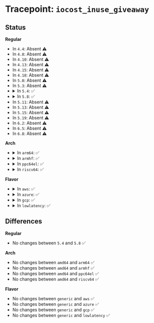 # Tracepoint: <code>iocost_inuse_giveaway</code>

## Status
<b>Regular</b>
<ul>
<li>
In <code>4.4</code>: Absent ⚠️
</li>
<li>
In <code>4.8</code>: Absent ⚠️
</li>
<li>
In <code>4.10</code>: Absent ⚠️
</li>
<li>
In <code>4.13</code>: Absent ⚠️
</li>
<li>
In <code>4.15</code>: Absent ⚠️
</li>
<li>
In <code>4.18</code>: Absent ⚠️
</li>
<li>
In <code>5.0</code>: Absent ⚠️
</li>
<li>
In <code>5.3</code>: Absent ⚠️
</li>
<li>
<details>
<summary>In <code>5.4</code>: ✅</summary>

Event:

```c
struct trace_event_raw_iocg_inuse_update {
    struct trace_entry ent;
    u32 __data_loc_devname;
    u32 __data_loc_cgroup;
    u64 now;
    u32 old_inuse;
    u32 new_inuse;
    u64 old_hweight_inuse;
    u64 new_hweight_inuse;
    char __data[0];
};
```
Function:

```c
void trace_event_raw_event_iocg_inuse_update(void *__data, struct ioc_gq *iocg, const char *path, struct ioc_now *now, u32 old_inuse, u32 new_inuse, u64 old_hw_inuse, u64 new_hw_inuse);
```
</details>
</li>
<li>
<details>
<summary>In <code>5.8</code>: ✅</summary>

Event:

```c
struct trace_event_raw_iocg_inuse_update {
    struct trace_entry ent;
    u32 __data_loc_devname;
    u32 __data_loc_cgroup;
    u64 now;
    u32 old_inuse;
    u32 new_inuse;
    u64 old_hweight_inuse;
    u64 new_hweight_inuse;
    char __data[0];
};
```
Function:

```c
void trace_event_raw_event_iocg_inuse_update(void *__data, struct ioc_gq *iocg, const char *path, struct ioc_now *now, u32 old_inuse, u32 new_inuse, u64 old_hw_inuse, u64 new_hw_inuse);
```
</details>
</li>
<li>
In <code>5.11</code>: Absent ⚠️
</li>
<li>
In <code>5.13</code>: Absent ⚠️
</li>
<li>
In <code>5.15</code>: Absent ⚠️
</li>
<li>
In <code>5.19</code>: Absent ⚠️
</li>
<li>
In <code>6.2</code>: Absent ⚠️
</li>
<li>
In <code>6.5</code>: Absent ⚠️
</li>
<li>
In <code>6.8</code>: Absent ⚠️
</li>
</ul>
<b>Arch</b>
<ul>
<li>
<details>
<summary>In <code>arm64</code>: ✅</summary>

Event:

```c
struct trace_event_raw_iocg_inuse_update {
    struct trace_entry ent;
    u32 __data_loc_devname;
    u32 __data_loc_cgroup;
    u64 now;
    u32 old_inuse;
    u32 new_inuse;
    u64 old_hweight_inuse;
    u64 new_hweight_inuse;
    char __data[0];
};
```
Function:

```c
void trace_event_raw_event_iocg_inuse_update(void *__data, struct ioc_gq *iocg, const char *path, struct ioc_now *now, u32 old_inuse, u32 new_inuse, u64 old_hw_inuse, u64 new_hw_inuse);
```
</details>
</li>
<li>
<details>
<summary>In <code>armhf</code>: ✅</summary>

Event:

```c
struct trace_event_raw_iocg_inuse_update {
    struct trace_entry ent;
    u32 __data_loc_devname;
    u32 __data_loc_cgroup;
    u64 now;
    u32 old_inuse;
    u32 new_inuse;
    u64 old_hweight_inuse;
    u64 new_hweight_inuse;
    char __data[0];
};
```
Function:

```c
void trace_event_raw_event_iocg_inuse_update(void *__data, struct ioc_gq *iocg, const char *path, struct ioc_now *now, u32 old_inuse, u32 new_inuse, u64 old_hw_inuse, u64 new_hw_inuse);
```
</details>
</li>
<li>
<details>
<summary>In <code>ppc64el</code>: ✅</summary>

Event:

```c
struct trace_event_raw_iocg_inuse_update {
    struct trace_entry ent;
    u32 __data_loc_devname;
    u32 __data_loc_cgroup;
    u64 now;
    u32 old_inuse;
    u32 new_inuse;
    u64 old_hweight_inuse;
    u64 new_hweight_inuse;
    char __data[0];
};
```
Function:

```c
void trace_event_raw_event_iocg_inuse_update(void *__data, struct ioc_gq *iocg, const char *path, struct ioc_now *now, u32 old_inuse, u32 new_inuse, u64 old_hw_inuse, u64 new_hw_inuse);
```
</details>
</li>
<li>
<details>
<summary>In <code>riscv64</code>: ✅</summary>

Event:

```c
struct trace_event_raw_iocg_inuse_update {
    struct trace_entry ent;
    u32 __data_loc_devname;
    u32 __data_loc_cgroup;
    u64 now;
    u32 old_inuse;
    u32 new_inuse;
    u64 old_hweight_inuse;
    u64 new_hweight_inuse;
    char __data[0];
};
```
Function:

```c
void trace_event_raw_event_iocg_inuse_update(void *__data, struct ioc_gq *iocg, const char *path, struct ioc_now *now, u32 old_inuse, u32 new_inuse, u64 old_hw_inuse, u64 new_hw_inuse);
```
</details>
</li>
</ul>
<b>Flavor</b>
<ul>
<li>
<details>
<summary>In <code>aws</code>: ✅</summary>

Event:

```c
struct trace_event_raw_iocg_inuse_update {
    struct trace_entry ent;
    u32 __data_loc_devname;
    u32 __data_loc_cgroup;
    u64 now;
    u32 old_inuse;
    u32 new_inuse;
    u64 old_hweight_inuse;
    u64 new_hweight_inuse;
    char __data[0];
};
```
Function:

```c
void trace_event_raw_event_iocg_inuse_update(void *__data, struct ioc_gq *iocg, const char *path, struct ioc_now *now, u32 old_inuse, u32 new_inuse, u64 old_hw_inuse, u64 new_hw_inuse);
```
</details>
</li>
<li>
<details>
<summary>In <code>azure</code>: ✅</summary>

Event:

```c
struct trace_event_raw_iocg_inuse_update {
    struct trace_entry ent;
    u32 __data_loc_devname;
    u32 __data_loc_cgroup;
    u64 now;
    u32 old_inuse;
    u32 new_inuse;
    u64 old_hweight_inuse;
    u64 new_hweight_inuse;
    char __data[0];
};
```
Function:

```c
void trace_event_raw_event_iocg_inuse_update(void *__data, struct ioc_gq *iocg, const char *path, struct ioc_now *now, u32 old_inuse, u32 new_inuse, u64 old_hw_inuse, u64 new_hw_inuse);
```
</details>
</li>
<li>
<details>
<summary>In <code>gcp</code>: ✅</summary>

Event:

```c
struct trace_event_raw_iocg_inuse_update {
    struct trace_entry ent;
    u32 __data_loc_devname;
    u32 __data_loc_cgroup;
    u64 now;
    u32 old_inuse;
    u32 new_inuse;
    u64 old_hweight_inuse;
    u64 new_hweight_inuse;
    char __data[0];
};
```
Function:

```c
void trace_event_raw_event_iocg_inuse_update(void *__data, struct ioc_gq *iocg, const char *path, struct ioc_now *now, u32 old_inuse, u32 new_inuse, u64 old_hw_inuse, u64 new_hw_inuse);
```
</details>
</li>
<li>
<details>
<summary>In <code>lowlatency</code>: ✅</summary>

Event:

```c
struct trace_event_raw_iocg_inuse_update {
    struct trace_entry ent;
    u32 __data_loc_devname;
    u32 __data_loc_cgroup;
    u64 now;
    u32 old_inuse;
    u32 new_inuse;
    u64 old_hweight_inuse;
    u64 new_hweight_inuse;
    char __data[0];
};
```
Function:

```c
void trace_event_raw_event_iocg_inuse_update(void *__data, struct ioc_gq *iocg, const char *path, struct ioc_now *now, u32 old_inuse, u32 new_inuse, u64 old_hw_inuse, u64 new_hw_inuse);
```
</details>
</li>
</ul>

## Differences
<b>Regular</b>
<ul>
<li>
No changes between <code>5.4</code> and <code>5.8</code> ✅
</li>
</ul>
<b>Arch</b>
<ul>
<li>
No changes between <code>amd64</code> and <code>arm64</code> ✅
</li>
<li>
No changes between <code>amd64</code> and <code>armhf</code> ✅
</li>
<li>
No changes between <code>amd64</code> and <code>ppc64el</code> ✅
</li>
<li>
No changes between <code>amd64</code> and <code>riscv64</code> ✅
</li>
</ul>
<b>Flavor</b>
<ul>
<li>
No changes between <code>generic</code> and <code>aws</code> ✅
</li>
<li>
No changes between <code>generic</code> and <code>azure</code> ✅
</li>
<li>
No changes between <code>generic</code> and <code>gcp</code> ✅
</li>
<li>
No changes between <code>generic</code> and <code>lowlatency</code> ✅
</li>
</ul>
